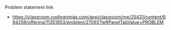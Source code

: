 Problem statement link

- https://classroom.codingninjas.com/app/classroom/me/25431/content/694259/offering/11351853/problem/27092?leftPanelTabValue=PROBLEM
